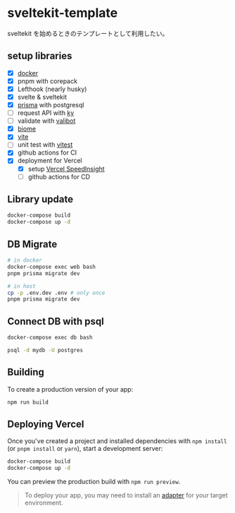 # sveltekit-template

sveltekit を始めるときのテンプレートとして利用したい。

## setup libraries

- [x] [docker](https://www.docker.com/)
- [x] pnpm with corepack
- [x] Lefthook (nearly husky)
- [x] svelte & sveltekit
- [x] [prisma](https://github.com/prisma) with postgresql
- [ ] request API with [ky](https://github.com/sindresorhus/ky)
- [ ] validate with [valibot](https://valibot.dev/)
- [x] [biome](https://biomejs.dev/)
- [x] [vite](https://ja.vitejs.dev/)
- [ ] unit test with [vitest](https://vitest.dev/)
- [x] github actions for CI
- [x] deployment for Vercel
  - [x] setup [Vercel SpeedInsight](https://github.com/vercel/speed-insights)
  - [ ] github actions for CD

## Library update

```bash
docker-compose build
docker-compose up -d

```

## DB Migrate

```bash
# in docker
docker-compose exec web bash
pnpm prisma migrate dev

# in host
cp -p .env.dev .env # only once
pnpm prisma migrate dev
```

## Connect DB with psql

```bash
docker-compose exec db bash

psql -d mydb -U postgres
```

## Building

To create a production version of your app:

```bash
npm run build
```

## Deploying Vercel

Once you've created a project and installed dependencies with `npm install` (or `pnpm install` or `yarn`), start a development server:

```bash
docker-compose build
docker-compose up -d

```

You can preview the production build with `npm run preview`.

> To deploy your app, you may need to install an [adapter](https://kit.svelte.dev/docs/adapters) for your target environment.
